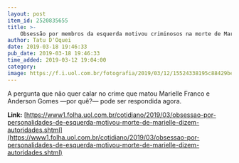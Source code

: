 ```yaml
---
layout: post
item_id: 2520835655
title: >-
    Obsessão por membros da esquerda motivou criminosos na morte de Marielle, diz polícia
author: Tatu D'Oquei
date: 2019-03-18 19:46:33
pub_date: 2019-03-18 19:46:33
time_added: 2019-03-12 19:04:00
category: 
image: https://f.i.uol.com.br/fotografia/2019/03/12/15524338195c88429be5a88_1552433819_3x2_md.jpg
---
```


A pergunta que não quer calar no crime que matou Marielle Franco e Anderson Gomes —por quê?— pode ser respondida agora.

**Link:** [https://www1.folha.uol.com.br/cotidiano/2019/03/obsessao-por-personalidades-de-esquerda-motivou-morte-de-marielle-dizem-autoridades.shtml](https://www1.folha.uol.com.br/cotidiano/2019/03/obsessao-por-personalidades-de-esquerda-motivou-morte-de-marielle-dizem-autoridades.shtml)

